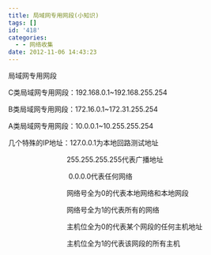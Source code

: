 ```yaml
---
title: 局域网专用网段(小知识)
tags: []
id: '418'
categories:
  - - 网络收集
date: 2012-11-06 14:43:23
---
```


局域网专用网段

C类局域网专用网段：192.168.0.1~192.168.255.254

B类局域网专用网段：172.16.0.1~172.31.255.254

A类局域网专用网段：10.0.0.1~10.255.255.254

几个特殊的IP地址：127.0.0.1为本地回路测试地址

                              255.255.255.255代表广播地址

                               0.0.0.0代表任何网络

                              网络号全为0的代表本地网络和本地网段

                              网络号全为1的代表所有的网络

                              主机位全为0的代表某个网段的任何主机地址

                              主机位全为1的代表该网段的所有主机
